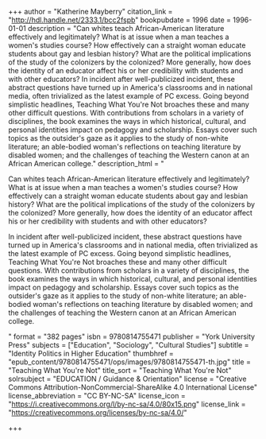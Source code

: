 +++
author = "Katherine Mayberry"
citation_link = "http://hdl.handle.net/2333.1/bcc2fspb"
bookpubdate = 1996
date = 1996-01-01
description = "Can whites teach African-American literature effectively and legitimately? What is at issue when a man teaches a women's studies course? How effectively can a straight woman educate students about gay and lesbian history? What are the political implications of the study of the colonizers by the colonized? More generally, how does the identity of an educator affect his or her credibility with students and with other educators? In incident after well-publicized incident, these abstract questions have turned up in America's classrooms and in national media, often trivialized as the latest example of PC excess. Going beyond simplistic headlines, Teaching What You're Not broaches these and many other difficult questions. With contributions from scholars in a variety of disciplines, the book examines the ways in which historical, cultural, and personal identities impact on pedagogy and scholarship. Essays cover such topics as the outsider's gaze as it applies to the study of non-white literature; an able-bodied woman's reflections on teaching literature by disabled women; and the challenges of teaching the Western canon at an African American college."
description_html = "<p>Can whites teach African-American literature effectively and legitimately? What is at issue when a man teaches a women's studies course? How effectively can a straight woman educate students about gay and lesbian history? What are the political implications of the study of the colonizers by the colonized? More generally, how does the identity of an educator affect his or her credibility with students and with other educators?</p> <p>In incident after well-publicized incident, these abstract questions have turned up in America's classrooms and in national media, often trivialized as the latest example of PC excess. Going beyond simplistic headlines, Teaching What You're Not broaches these and many other difficult questions. With contributions from scholars in a variety of disciplines, the book examines the ways in which historical, cultural, and personal identities impact on pedagogy and scholarship. Essays cover such topics as the outsider's gaze as it applies to the study of non-white literature; an able-bodied woman's reflections on teaching literature by disabled women; and the challenges of teaching the Western canon at an African American college.</p>"
format = "382 pages"
isbn = 9780814755471
publisher = "York University Press"
subjects = ["Education", "Sociology", "Cultural Studies"]
subtitle = "Identity Politics in Higher Education"
thumbhref = "epub_content/9780814755471/ops/images/9780814755471-th.jpg"
title = "Teaching What You're Not"
title_sort = "Teaching What You're Not"
solrsubject = "EDUCATION / Guidance & Orientation"
license = "Creative Commons Attribution-NonCommercial-ShareAlike 4.0 International License"
license_abbreviation = "CC BY-NC-SA"
license_icon = "https://i.creativecommons.org/l/by-nc-sa/4.0/80x15.png"
license_link = "https://creativecommons.org/licenses/by-nc-sa/4.0/"

+++
